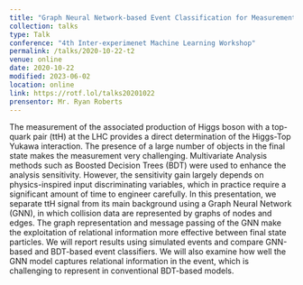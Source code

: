 ```yaml
---
title: "Graph Neural Network-based Event Classification for Measurement of the Higgs-Top Yukawa Interaction"
collection: talks
type: Talk
conference: "4th Inter-experimenet Machine Learning Workshop"
permalink: /talks/2020-10-22-t2
venue: online
date: 2020-10-22
modified: 2023-06-02
location: online
link: https://rotf.lol/talks20201022
prensentor: Mr. Ryan Roberts
---
```


The measurement of the associated production of Higgs boson with a top-quark pair (ttH) at the LHC provides a direct determination of the Higgs-Top Yukawa interaction. The presence of a large number of objects in the final state makes the measurement very challenging. Multivariate Analysis methods such as Boosted Decision Trees (BDT) were used to enhance the analysis sensitivity. However, the sensitivity gain largely depends on physics-inspired input discriminating variables, which in practice require a significant amount of time to engineer carefully. In this presentation, we separate ttH signal from its main background using a Graph Neural Network (GNN), in which collision data are represented by graphs of nodes and edges. The graph representation and message passing of the GNN make the exploitation of relational information more effective between final state particles. We will report results using simulated events and compare GNN-based and BDT-based event classifiers. We will also examine how well the GNN model captures relational information in the event, which is challenging to represent in conventional BDT-based models.